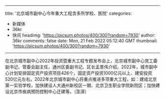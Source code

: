 
---
title: '北京城市副中心今年重大工程含多所学校、医院'
categories: 
 - 新媒体
 - 36kr
 - 快讯
headimg: 'https://picsum.photos/400/300?random=7930'
author: 36kr
comments: false
date: Mon, 21 Feb 2022 05:12:40 GMT
thumbnail: 'https://picsum.photos/400/300?random=7930'
---

<div>   
在北京城市副中心2022年投资暨重大工程专题发布会上，北京城市副中心党工委副书记、管委会副主任，通州区委副书记、区长孟景伟介绍，2022年，城市副中心计划安排固定资产投资项目426个，固定资产投资1000亿元以上、建安投资520亿元左右。2022年北京城市副中心将重点推进多项重大工程，如：建成北京第一实验学校，加快建设人大通州新校区一期、北京卫生职业学院新院区；加快建设北京市疾病预防控制中心迁建等。（澎湃）  
</div>
            